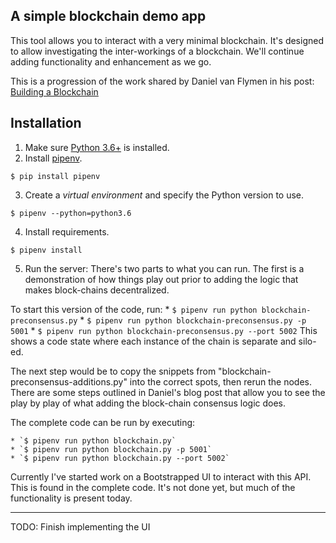 ## A simple blockchain demo app

This tool allows you to interact with a very minimal blockchain. It's designed to allow investigating the inter-workings of a blockchain. We'll continue adding functionality and enhancement as we go.

This is a progression of the work shared by Daniel van Flymen in his post: [Building a Blockchain](https://medium.com/p/117428612f46)

## Installation

1. Make sure [Python 3.6+](https://www.python.org/downloads/) is installed.
2. Install [pipenv](https://github.com/kennethreitz/pipenv).

```
$ pip install pipenv
```

3. Create a _virtual environment_ and specify the Python version to use.

```
$ pipenv --python=python3.6
```

4. Install requirements.  

```
$ pipenv install
```

5. Run the server:
There's two parts to what you can run. The first is a demonstration of how things play out prior to adding the logic that makes block-chains decentralized.

To start this version of the code, run:
    * `$ pipenv run python blockchain-preconsensus.py`
    * `$ pipenv run python blockchain-preconsensus.py -p 5001`
    * `$ pipenv run python blockchain-preconsensus.py --port 5002`
This shows a code state where each instance of the chain is separate and silo-ed.

The next step would be to copy the snippets from "blockchain-preconsensus-additions.py" into the correct spots, then rerun the nodes. There are some steps outlined in Daniel's blog post that allow you to see the play by play of what adding the block-chain consensus logic does.

The complete code can be run by executing:


    * `$ pipenv run python blockchain.py`
    * `$ pipenv run python blockchain.py -p 5001`
    * `$ pipenv run python blockchain.py --port 5002`

Currently I've started work on a Bootstrapped UI to interact with this API. This is found in the complete code. It's not done yet, but much of the functionality is present today.

----------------------------
TODO: Finish implementing the UI
